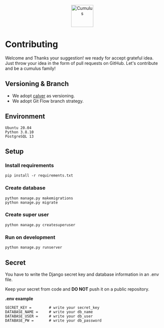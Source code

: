 <p align="center">
  <p align="center">
    <a href="https://cumulus.tophat.cloud" target="_blank">
      <img src="https://jinui.s3.ap-northeast-2.amazonaws.com/tophat/logo.png" alt="Cumulus" height="72">
    </a>
  </p>
</p>

# Contributing
Welcome and Thanks your suggestion! we ready for accept grateful idea. Just throw your idea in the form of pull requests on GitHub. Let's contribute and be a cumulus family!

## Versioning & Branch
- We adopt [calver](https://calver.org) as versioning.
- We adopt Git Flow branch strategy.

## Environment
    Ubuntu 20.04
    Python 3.8.10
    PostgreSQL 13

## Setup

### Install requirements
    pip install -r requirements.txt

### Create database 
    python manage.py makemigrations
    python manage.py migrate

### Create super user
    python manage.py createsuperuser

### Run on development
    python manage.py runserver

## Secret
You have to write the Django secret key and database information in an .env file. 

Keep your secret from code and **DO NOT** push it on a public repository.

**.env example**
```
SECRET_KEY =        # write your secret_key
DATABASE_NAME =     # write your db_name
DATABASE_USER =     # write your db_user
DATABASE_PW =       # write your db_password
```
